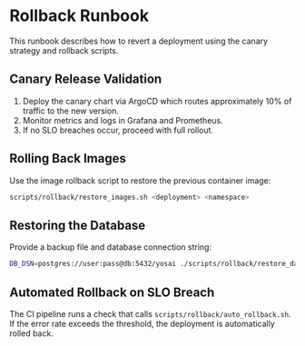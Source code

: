 # Rollback Runbook

This runbook describes how to revert a deployment using the canary strategy and rollback scripts.

## Canary Release Validation
1. Deploy the canary chart via ArgoCD which routes approximately 10% of traffic to the new version.
2. Monitor metrics and logs in Grafana and Prometheus.
3. If no SLO breaches occur, proceed with full rollout.

## Rolling Back Images
Use the image rollback script to restore the previous container image:

```bash
scripts/rollback/restore_images.sh <deployment> <namespace>
```

## Restoring the Database
Provide a backup file and database connection string:

```bash
DB_DSN=postgres://user:pass@db:5432/yosai ./scripts/rollback/restore_database.sh backup.sql
```

## Automated Rollback on SLO Breach
The CI pipeline runs a check that calls `scripts/rollback/auto_rollback.sh`. If the error rate exceeds the threshold, the deployment is automatically rolled back.
